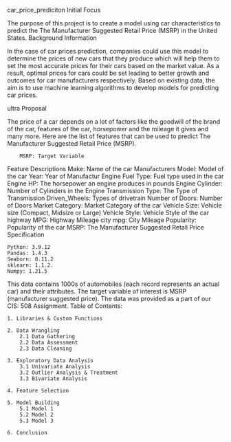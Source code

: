 car_price_prediciton
Initial Focus

The purpose of this project is to create a model using car characteristics to predict the The Manufacturer Suggested Retail Price (MSRP) in the United States.
Background Information

In the case of car prices prediction, companies could use this model to determine the prices of new cars that they produce which will help them to set the most accurate prices for their cars based on the market value. As a result, optimal prices for cars could be set leading to better growth and outcomes for car manufacturers respectively. Based on existing data, the aim is to use machine learning algorithms to develop models for predicting car prices.

ultra
Proposal

The price of a car depends on a lot of factors like the goodwill of the brand of the car, features of the car, horsepower and the mileage it gives and many more. Here are the list of features that can be used to predict The Manufacturer Suggested Retail Price (MSRP).

        MSRP: Target Variable

Feature 	Descriptions
Make: 	Name of the car Manufacturers
Model: 	Model of the car
Year: 	Year of Manufactur
Engine Fuel Type: 	Fuel type used in the car
Engine HP: 	The horsepower an engine produces in pounds
Engine Cylinder: 	Number of Cylinders in the Engine
Transmission Type: 	The Type of Transmission
Driven_Wheels: 	Types of drivetrain
Number of Doors: 	Number of Doors
Market Category: 	Market Category of the car
Vehicle Size: 	Vehicle size (Compact, Midsize or Large)
Vehicle Style: 	Vehicle Style of the car
highway MPG: 	Highway Mileage
city mpg: 	City Mileage
Popularity: 	Popularity of the car
MSRP: 	The Manufacturer Suggested Retail Price
Specification

    Python: 3.9.12
    Pandas: 1.4.3
    Seaborn: 0.11.2
    sklearn: 1.1.2.
    Numpy: 1.21.5

This data contains 1000s of automobiles (each record represents an actual car) and their attributes. The target variable of interest is MSRP (manufacturer suggested price). The data was provided as a part of our CIS: 508 Assignment.
Table of Contents:

    1. Libraries & Custom Functions

    2. Data Wrangling
        2.1 Data Gathering
        2.2 Data Assessment
        2.3 Data Cleaning

    3. Exploratory Data Analysis
        3.1 Univariate Analysis
        3.2 Outlier Analysis & Treatment
        3.3 Bivariate Analysis

    4. Feature Selection

    5. Model Building
        5.1 Model 1
        5.2 Model 2
        5.3 Model 3

    6. Conclusion
